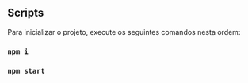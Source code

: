 ## Scripts

Para inicializar o projeto, execute os seguintes comandos nesta ordem:

### `npm i`
### `npm start`
